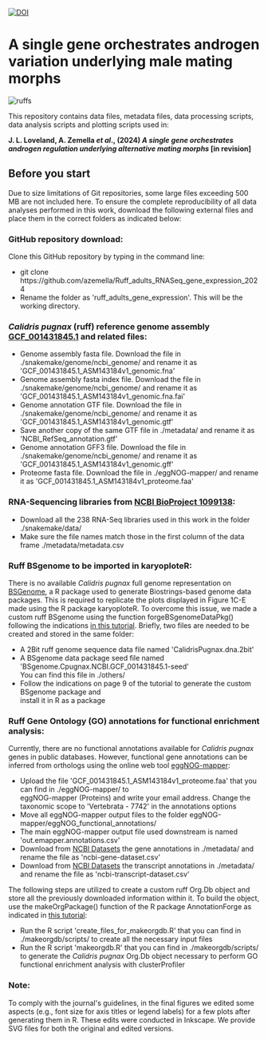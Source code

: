 [![DOI](https://zenodo.org/badge/DOI/10.5281/zenodo.11118931.svg)](https://doi.org/10.5281/zenodo.11118931)

#  A single gene orchestrates androgen variation underlying male mating morphs
![ruffs](https://github.com/azemella/Ruff_adults_RNASeq_gene_expression_2024/assets/160619704/58acbe54-f214-4a29-aae5-bc000ec03dbd)

This repository contains data files, metadata files, data processing scripts, data analysis scripts and plotting scripts used in:

**J. L. Loveland, A. Zemella *et al*., (2024) *A single gene orchestrates androgen regulation underlying alternative mating morphs* [in revision]**

## Before you start
Due to size limitations of Git repositories, some large files exceeding 500 MB are not included here. To ensure the complete reproducibility of all data analyses performed in this work, 
download the following external files and place them in the correct folders as indicated below:

### GitHub repository download:
Clone this GitHub repository by typing in the command line:
- git clone https:<n/>//github.com/azemella/Ruff_adults_RNASeq_gene_expression_2024
- Rename the folder as 'ruff_adults_gene_expression'. This will be the working directory.

### *Calidris pugnax* (ruff) reference genome assembly [GCF_001431845.1](https://www.ncbi.nlm.nih.gov/datasets/genome/GCF_001431845.1/) and related files:
- Genome assembly fasta file. Download the file in ./snakemake/genome/ncbi_genome/ and rename it as 'GCF_001431845.1_ASM143184v1_genomic.fna'
- Genome assembly fasta index file. Download the file in ./snakemake/genome/ncbi_genome/ and rename it as 'GCF_001431845.1_ASM143184v1_genomic.fna.fai'
- Genome annotation GTF file. Download the file in ./snakemake/genome/ncbi_genome/ and rename it as 'GCF_001431845.1_ASM143184v1_genomic.gtf'
- Save another copy of the same GTF file in ./metadata/ and rename it as 'NCBI_RefSeq_annotation.gtf'
- Genome annotation GFF3 file. Download the file in ./snakemake/genome/ncbi_genome/ and rename it as 'GCF_001431845.1_ASM143184v1_genomic.gff'
- Proteome fasta file. Download the file in ./eggNOG-mapper/ and rename it as 'GCF_001431845.1_ASM143184v1_proteome.faa'

### RNA-Sequencing libraries from [NCBI BioProject 1099138](https://www.ncbi.nlm.nih.gov/bioproject/1099138):
- Download all the 238 RNA-Seq libraries used in this work in the folder ./snakemake/data/
- Make sure the file names match those in the first column of the data frame ./metadata/metadata.csv

### Ruff BSgenome to be imported in karyoploteR:
There is no available *Calidris pugnax* full genome representation on [BSGenome](https://kasperdanielhansen.github.io/genbioconductor/html/BSgenome.html), a R package used to generate Biostrings-based genome data packages. This is required to replicate the plots displayed in Figure 1C-E made using the R package karyoploteR. To overcome this issue, we made a custom ruff BSgenome using the function forgeBSgenomeDataPkg() following the indications [in this tutorial](https://www.bioconductor.org/packages/release/bioc/vignettes/BSgenome/inst/doc/BSgenomeForge.pdf). Briefly, two files are needed to be created and stored in the same folder:
- A 2Bit ruff genome sequence data file named 'CalidrisPugnax.dna.2bit'
- A BSgenome data package seed file named 'BSgenome.Cpugnax.NCBI.GCF_001431845.1-seed' <br />
You can find this file in ./others/
- Follow the indications on page 9 of the tutorial to generate the custom BSgenome package and <br />
install it in R as a package

### Ruff Gene Ontology (GO) annotations for functional enrichment analysis:
Currently, there are no functional annotations available for *Calidris pugnax* genes in public databases. However, functional gene annotations can be inferred from orthologs using the online 
web tool [eggNOG-mapper](http://eggnog-mapper.embl.de/):
- Upload the file 'GCF_001431845.1_ASM143184v1_proteome.faa' that you can find in ./eggNOG-mapper/ to <br />
eggNOG-mapper (Proteins) and write your email address. Change the taxonomic scope to 'Vertebrata - 7742' in the annotations options
- Move all eggNOG-mapper output files to the folder eggNOG-mapper/eggNOG_functional_annotations/
- The main eggNOG-mapper output file used downstream is named 'out.emapper.annotations.csv'
- Download from [NCBI Datasets](https://www.ncbi.nlm.nih.gov/datasets/gene/GCF_001431845.1/) the gene annotations in ./metadata/ and rename the file as 'ncbi-gene-dataset.csv'
- Download from [NCBI Datasets](https://www.ncbi.nlm.nih.gov/datasets/gene/GCF_001431845.1/) the transcript annotations in ./metadata/ and rename the file as 'ncbi-transcript-dataset.csv'
  
The following steps are utilized to create a custom ruff Org.Db object and store all the previously downloaded information within it. To build the object, use the makeOrgPackage() function of the R package AnnotationForge as indicated in [this tutorial](https://bioconductor.org/packages/release/bioc/vignettes/AnnotationForge/inst/doc/MakingNewOrganismPackages.html):
- Run the R script 'create_files_for_makeorgdb.R' that you can find in ./makeorgdb/scripts/ to create all the necessary input files
- Run the R script 'makeorgdb.R' that you can find in ./makeorgdb/scripts/ to generate the *Calidris pugnax* Org.Db object necessary to perform GO functional enrichment analysis with clusterProfiler

### Note:
To comply with the journal's guidelines, in the final figures we edited some aspects (e.g., font size for axis titles or legend labels) for a few plots after generating them in R. These edits were conducted in Inkscape. We provide SVG files for both the original and edited versions. 
